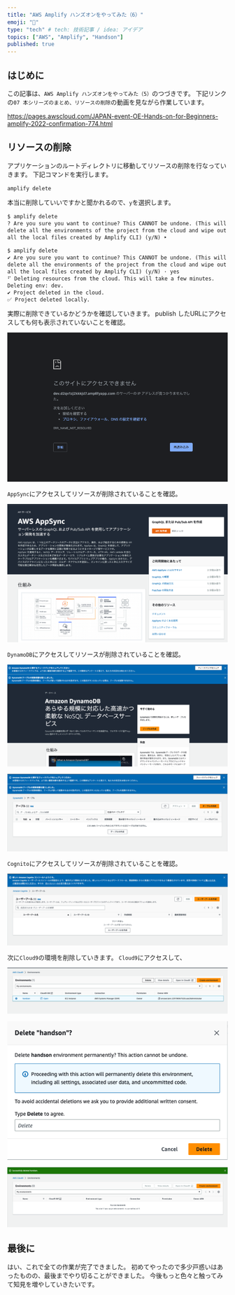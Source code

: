 ```yaml
---
title: "AWS Amplify ハンズオンをやってみた（6）"
emoji: "🎉"
type: "tech" # tech: 技術記事 / idea: アイデア
topics: ["AWS", "Amplify", "Handson"]
published: true
---
```


## はじめに
この記事は、`AWS Amplify ハンズオンをやってみた（5）`のつづきです。
下記リンクの`07 本シリーズのまとめ、リソースの削除`の動画を見ながら作業しています。

https://pages.awscloud.com/JAPAN-event-OE-Hands-on-for-Beginners-amplify-2022-confirmation-774.html


## リソースの削除

アプリケーションのルートディレクトリに移動してリソースの削除を行なっていきます。
下記コマンドを実行します。

```
amplify delete
```

本当に削除していいですかと聞かれるので、`y`を選択します。

```
$ amplify delete
? Are you sure you want to continue? This CANNOT be undone. (This will delete all the environments of the project from the cloud and wipe out all the local files created by Amplify CLI) (y/N) ‣ 
```

```
$ amplify delete
✔ Are you sure you want to continue? This CANNOT be undone. (This will delete all the environments of the project from the cloud and wipe out all the local files created by Amplify CLI) (y/N) · yes
⠋ Deleting resources from the cloud. This will take a few minutes.
Deleting env: dev.
✔ Project deleted in the cloud.
✅ Project deleted locally.
```

実際に削除できているかどうかを確認していきます。
publish したURLにアクセスしても何も表示されていないことを確認。

![](/images/aws-amplify-handson-06/2023-03-19-22-19-32.png)

`AppSync`にアクセスしてリソースが削除されていることを確認。

![](/images/aws-amplify-handson-06/2023-03-19-22-19-15.png)

`DynamoDB`にアクセスしてリソースが削除されていることを確認。

![](/images/aws-amplify-handson-06/2023-03-19-22-21-17.png)

![](/images/aws-amplify-handson-06/2023-03-19-22-21-44.png)


`Cognito`にアクセスしてリソースが削除されていることを確認。

![](/images/aws-amplify-handson-06/2023-03-19-22-22-28.png)

次に`Cloud9`の環境を削除していきます。
`Cloud9`にアクセスして、

![](/images/aws-amplify-handson-06/2023-03-19-22-23-15.png)

![](/images/aws-amplify-handson-06/2023-03-19-22-23-30.png)

![](/images/aws-amplify-handson-06/2023-03-19-22-25-29.png)

## 最後に
はい、これで全ての作業が完了できました。
初めてやったので多少戸惑いはあったものの、最後までやり切ることができました。
今後もっと色々と触ってみて知見を増やしていきたいです。